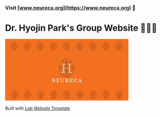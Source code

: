 ### Visit **[www.neureca.org](https://www.neureca.org)** 🚀
# Dr. Hyojin Park's Group Website 🧠🧠🧠



<img src="images/share.png" alt="neureca" width="80%">

_Built with [Lab Website Template](https://greene-lab.gitbook.io/lab-website-template-docs)_
